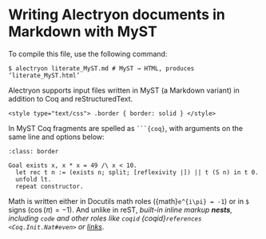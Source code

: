 Writing Alectryon documents in Markdown with MyST
=================================================

To compile this file, use the following command:

    $ alectryon literate_MyST.md # MyST → HTML, produces ‘literate_MyST.html’

Alectryon supports input files written in MyST (a Markdown variant) in addition to Coq and reStructuredText.

```{raw} html
<style type="text/css"> .border { border: solid } </style>
```

In MyST Coq fragments are spelled as ```` ```{coq} ````, with arguments on the same line and options below:

```{coq} unfold
:class: border

Goal exists x, x * x = 49 /\ x < 10.
  let rec t n := (exists n; split; [reflexivity |]) || t (S n) in t 0.
  unfold lt.
  repeat constructor.
```

Math is written either in Docutils math roles ({math}`e^{i\pi} = -1`) or in `$` signs ($\cos(\pi) = -1$).  And unlike in reST, *built-in inline markup **nests**, including `code` and other roles like `coqid` {coqid}`references <Coq.Init.Nat#even>` or [links](https://myst-parser.readthedocs.io/en/latest/syntax/reference.html#extended-block-tokens)*.

